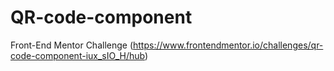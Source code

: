 # QR-code-component
Front-End Mentor Challenge (https://www.frontendmentor.io/challenges/qr-code-component-iux_sIO_H/hub)
